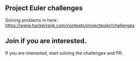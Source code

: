 ## Project Euler challenges

Solving problems in here: https://www.hackerrank.com/contests/projecteuler/challenges

## Join if you are interested. 

If you are interested, start solving the challenges and PR. 
